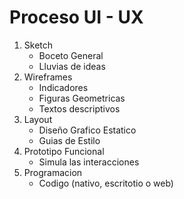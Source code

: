 # Proceso UI - UX

1. Sketch
   + Boceto General
   + Lluvias de ideas
2. Wireframes
   + Indicadores
   + Figuras Geometricas
   + Textos descriptivos
3. Layout
   + Diseño Grafico Estatico
   + Guias de Estilo
4. Prototipo Funcional
   + Simula las interacciones
5. Programacion
   + Codigo (nativo, escritotio o web)


